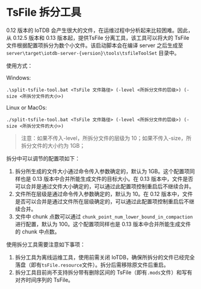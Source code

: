 <!--

    Licensed to the Apache Software Foundation (ASF) under one
    or more contributor license agreements.  See the NOTICE file
    distributed with this work for additional information
    regarding copyright ownership.  The ASF licenses this file
    to you under the Apache License, Version 2.0 (the
    "License"); you may not use this file except in compliance
    with the License.  You may obtain a copy of the License at

        http://www.apache.org/licenses/LICENSE-2.0

    Unless required by applicable law or agreed to in writing,
    software distributed under the License is distributed on an
    "AS IS" BASIS, WITHOUT WARRANTIES OR CONDITIONS OF ANY
    KIND, either express or implied.  See the License for the
    specific language governing permissions and limitations
    under the License.

-->

# TsFile 拆分工具

0.12 版本的 IoTDB 会产生很大的文件，在运维过程中分析起来比较困难。因此，从 0.12.5 版本和 0.13 版本起，提供TsFile 分离工具，该工具可以将大的 TsFile 文件根据配置项拆分为数个小文件。该启动脚本会在编译 server 之后生成至 `server\target\iotdb-server-{version}\tools\tsfileToolSet` 目录中。

使用方式：

Windows:

```
.\split-tsfile-tool.bat <TsFile 文件路径> (-level <所拆分文件的层级>) (-size <所拆分文件的大小>)
```


Linux or MacOs:

```
./split-tsfile-tool.bat <TsFile 文件路径> (-level <所拆分文件的层级>) (-size <所拆分文件的大小>)
```
> 注意：如果不传入-level，所拆分文件的层级为 10；如果不传入-size，所拆分文件的大小约为 1GB；

拆分中可以调节的配置项如下：

1. 拆分所生成的文件大小通过命令传入参数确定的，默认为 1GB。这个配置项同样也是 0.13 版本中合并所能生成文件的目标大小。在 0.13 版本中，文件是否可以合并是通过文件大小确定的，可以通过此配置项控制重启后不继续合并。
2. 文件所在层级是通过命令传入参数确定的，默认为 10。在 0.12 版本中，文件是否可以合并是通过文件所在层级确定的，可以通过此配置项控制重启后不继续合并。
3. 文件中 chunk 点数可以通过 `chunk_point_num_lower_bound_in_compaction` 进行配置，默认为 100。这个配置项同样也是 0.13 版本中合并所能生成文件的 chunk 中点数。

使用拆分工具需要注意如下事项：

1. 拆分工具为离线运维工具，使用前需关闭 IoTDB，确保所拆分的文件已经完全落盘（即有`tsFile.resource`文件）。拆分后需移除原文件后重启。
2. 拆分工具目前尚不支持拆分带有删除区间的 TsFile（即有`.mods`文件）和写有对齐时间序列的 TsFile。
